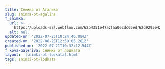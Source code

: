 ```yaml
---
title: Снимка от Агалина
slug: snimka-ot-agalina
f_snimka:
  url: >-
    https://uploads-ssl.webflow.com/62b4351e47a2faa0ecdc65ed/62d9295e426f590fdceb1869_62d91764e6bb511293072cfe_62b46161adfdfb6a226c77a0_IMG_0377.jpg
  alt: null
updated-on: '2022-07-21T10:24:46.884Z'
created-on: '2022-06-23T12:50:05.281Z'
published-on: '2022-07-21T10:32:12.944Z'
f_koya-galeriya: Снимки от лодката
layout: '[snimki-ot-lodkata].html'
tags: snimki-ot-lodkata
---
```



